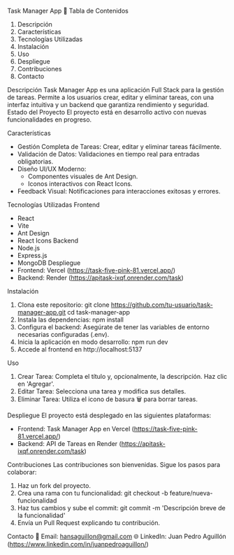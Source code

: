 Task Manager App 📝
Tabla de Contenidos
1. Descripción
2. Características
3. Tecnologías Utilizadas
4. Instalación
5. Uso
6. Despliegue
7. Contribuciones
8. Contacto


    
Descripción
Task Manager App es una aplicación Full Stack para la gestión de tareas. Permite a los usuarios crear, editar y eliminar tareas, con una interfaz intuitiva y un backend que garantiza rendimiento y seguridad.
Estado del Proyecto
El proyecto está en desarrollo activo con nuevas funcionalidades en progreso.



Características
- Gestión Completa de Tareas: Crear, editar y eliminar tareas fácilmente.
- Validación de Datos: Validaciones en tiempo real para entradas obligatorias.
- Diseño UI/UX Moderno:
  - Componentes visuales de Ant Design.
  - Iconos interactivos con React Icons.
- Feedback Visual: Notificaciones para interacciones exitosas y errores.


  
Tecnologías Utilizadas
Frontend
- React
- Vite
- Ant Design
- React Icons
Backend
- Node.js
- Express.js
- MongoDB
Despliegue
- Frontend: Vercel (https://task-five-pink-81.vercel.app/)
- Backend: Render (https://apitask-ixqf.onrender.com/task)


  
Instalación
1. Clona este repositorio:
   git clone https://github.com/tu-usuario/task-manager-app.git
   cd task-manager-app
2. Instala las dependencias:
   npm install
3. Configura el backend: Asegúrate de tener las variables de entorno necesarias configuradas (.env).
4. Inicia la aplicación en modo desarrollo:
   npm run dev
5. Accede al frontend en http://localhost:5137


   
Uso
1. Crear Tarea: Completa el título y, opcionalmente, la descripción. Haz clic en 'Agregar'.
2. Editar Tarea: Selecciona una tarea y modifica sus detalles.
3. Eliminar Tarea: Utiliza el icono de basura 🗑️ para borrar tareas.


   
Despliegue
El proyecto está desplegado en las siguientes plataformas:
- Frontend: Task Manager App en Vercel (https://task-five-pink-81.vercel.app/)
- Backend: API de Tareas en Render (https://apitask-ixqf.onrender.com/task)



Contribuciones
Las contribuciones son bienvenidas. Sigue los pasos para colaborar:
1. Haz un fork del proyecto.
2. Crea una rama con tu funcionalidad:
   git checkout -b feature/nueva-funcionalidad
3. Haz tus cambios y sube el commit:
   git commit -m 'Descripción breve de la funcionalidad'
4. Envía un Pull Request explicando tu contribución.


   
Contacto
📧 Email: hansaguillon@gmail.com
🌐 LinkedIn: Juan Pedro Aguillón (https://www.linkedin.com/in/juanpedroaguillon/)
